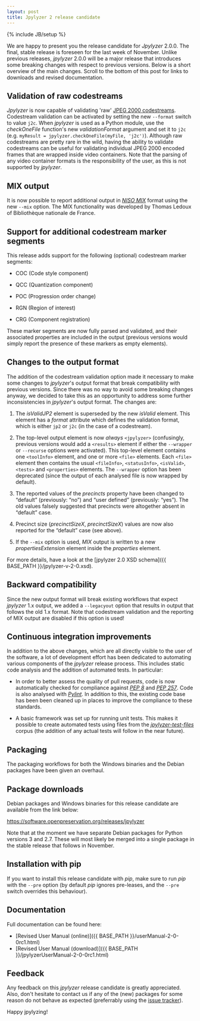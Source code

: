```yaml
---
layout: post
title: Jpylyzer 2 release candidate
---
```

{% include JB/setup %}

We are happy to present you the release candidate for *Jpylyzer* 2.0.0. The final, stable release is foreseen for the last week of November. Unlike previous releases, *jpylyzer* 2.0.0 will be a major release that introduces some breaking changes with respect to previous versions. Below is a short overview of the main changes. Scroll to the bottom of this post for links to downloads and revised documentation. 

## Validation of raw codestreams

*Jpylyzer* is now capable of validating 'raw' [JPEG 2000 codestreams](http://fileformats.archiveteam.org/wiki/JPEG_2000_codestream). Codestream validation can be activated by setting the new `--format` switch to value `j2c`. When *jpylyzer* is used as a Python module, use the *checkOneFile* function's new *validationFormat* argument and set it to `j2c` (e.g. `myResult = jpylyzer.checkOneFile(myFile, 'j2c')`). Although raw codestreams are pretty rare in the wild, having the ability to validate codestreams can be useful for validating individual JPEG 2000 encoded frames that are wrapped inside video containers. Note that the parsing of any video container formats is the responsibility of the user, as this is not supported by *jpylyzer*.

## MIX output

It is now possible to report additional output in [*NISO MIX*](http://www.loc.gov/standards/mix/) format using the new  `--mix` option. The MIX functionality was developed by Thomas Ledoux of Bibliothèque nationale de France.

## Support for additional codestream marker segments

This release adds support for the following (optional) codestream marker segments:

- COC (Code style component)

- QCC (Quantization component)

- POC (Progression order change)

- RGN (Region of interest)

- CRG (Component registration)

These marker segments are now fully parsed and validated, and their associated properties are included in the output (previous versions would simply report the presence of these markers as empty elements). 

## Changes to the output format

The addition of the codestream validation option made it necessary to make some changes to *jpylyzer*'s output format that break compatibility with previous versions. Since there was no way to avoid some breaking changes anyway, we decided to take this as an opportunity to address some further inconsistencies in *jpylyzer*'s output format. The changes are:

1. The *isValidJP2* element is superseded by the new *isValid* element. This element has a *format* attribute which defines the validation format, which is either `jp2` or `j2c` (in the case of a codestream).

2. The top-level output element is now *always* `<jpylyzer>` (confusingly, previous versions would add a `<results>` element if either the `--wrapper` or `--recurse` options were activated). This top-level element contains one `<toolInfo>` element, and one or more `<file>` elements. Each `<file>` element then contains the usual `<fileInfo>`, `<statusInfo>`, `<isValid>`, `<tests>` and `<properties>` elements. The `--wrapper` option has been deprecated (since the output of each analysed file is now wrapped by default).

3. The reported values of the *precincts* property have been changed to “default” (previously: “no”) and “user defined” (previously: “yes”). The old values falsely suggested that precincts were altogether absent in “default” case. 

4. Precinct size (*precinctSizeX*, *precinctSizeX*) values are now also reported for the “default” case (see above). 

5. If the `--mix` option is used, *MIX* output is written to a new *propertiesExtension* element inside the *properties* element.

For more details, have a look at the [jpylyzer 2.0 XSD schema]({{ BASE_PATH }}/jpylyzer-v-2-0.xsd).

## Backward compatibility

Since the new output format will break existing workflows that expect *jpylyzer* 1.x output, we added a `--legacyout` option that results in output that follows the old 1.x format. Note that codestream validation and the reporting of MIX output are disabled if this option is used!

## Continuous integration improvements

In addition to the above changes, which are all directly visible to the user of the software, a lot of development effort has been dedicated to automating various components of the *jpylyzer* release process. This includes static code analysis and the addition of automated tests. In particular:

- In order to better assess the quality of pull requests, code is now automatically checked for compliance against [*PEP 8*](https://www.python.org/dev/peps/pep-0008/) and [*PEP 257*](https://www.python.org/dev/peps/pep-0257/). Code is also analysed with [*Pylint*](https://www.pylint.org/). In addition to this, the existing code base has been been cleaned up in places to improve the compliance to these standards.

- A basic framework was set up for running unit tests. This makes it possible to create automated tests using files from the [*jpylyzer-test-files*](https://github.com/openpreserve/jpylyzer-test-files) corpus (the addition of any actual tests will follow in the near future).

## Packaging

The packaging workflows for both the Windows binaries and the Debian packages have been given an overhaul.

## Package downloads

Debian packages and Windows binaries for this release candidate are available from the link below:

<https://software.openpreservation.org/releases/jpylyzer>

Note that at the moment we have separate Debian packages for Python versions 3 and 2.7. These will most likely be merged into a single package in the stable release that follows in November.

## Installation with pip

If you want to install this release candidate with *pip*, make sure to run *pip* with the `--pre` option (by default *pip* ignores pre-leases, and the `--pre` switch overrides this behaviour).

## Documentation

Full documentation can be found here:

- [Revised User Manual (online)]({{ BASE_PATH }}/userManual-2-0-0rc1.html)
- [Revised User Manual (download)]({{ BASE_PATH }}/jpylyzerUserManual-2-0-0rc1.html)

## Feedback

Any feedback on this *jpylyzer* release candidate is greatly appreciated. Also, don't hesitate to contact us if any of the (new) packages for some reason do not behave as expected (preferrably using the [issue tracker](https://github.com/openpreserve/jpylyzer/issues)).

Happy jpylyzing!
